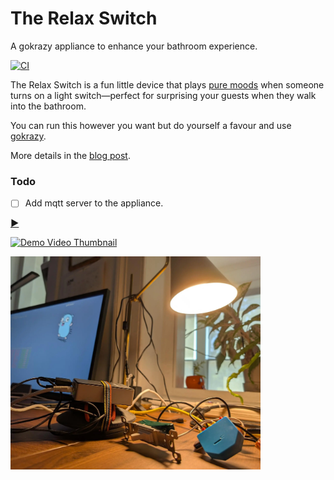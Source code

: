# The Relax Switch

A gokrazy appliance to enhance your bathroom experience.

[![CI](https://github.com/drio/relaxswitch/actions/workflows/ci.yml/badge.svg)](https://github.com/drio/relaxswitch/actions/workflows/ci.yml)

The Relax Switch is a fun little device that plays [pure
moods](https://en.wikipedia.org/wiki/Pure_Moods) when someone turns on a light
switch—perfect for surprising your guests when they walk into the bathroom. 

You can run this however you want but do yourself a favour and use
[gokrazy](https://gokrazy.org/quickstart/).

More details in the [blog post](https://drio.sh/posts/relaxswitch-gokrazy).

### Todo

- [ ] Add mqtt server to the appliance.

**[▶️](https://vimeo.com/953720166)**

[![Demo Video Thumbnail](https://i.vimeocdn.com/video/1864207650-9f215664dd077ad10c6a4655ce4f74381148f8eb4be7a45b424c590b39e03cbc-d?mw=400&q=70)](https://vimeo.com/953720166)

<img src="relaxswitch.webp" alt="Relax Switch" width="400">

